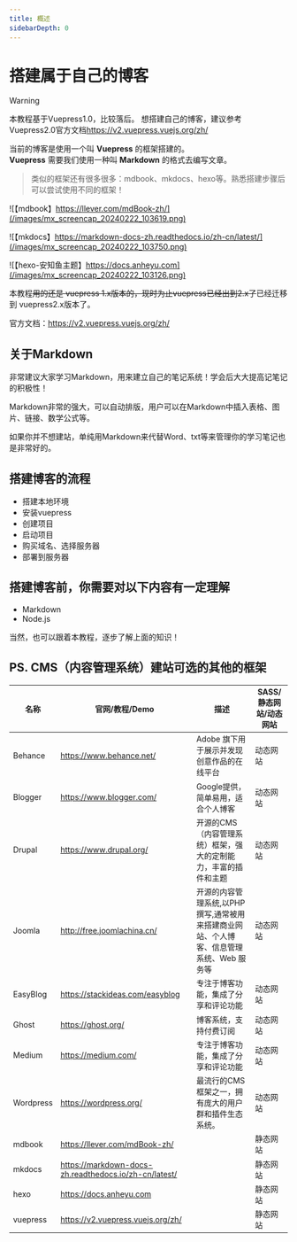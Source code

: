 ```yaml
---
title: 概述
sidebarDepth: 0
---
```


# 搭建属于自己的博客

> [!warning]
> 本教程基于Vuepress1.0，比较落后。
> 想搭建自己的博客，建议参考Vuepress2.0官方文档<https://v2.vuepress.vuejs.org/zh/>


当前的博客是使用一个叫 **Vuepress** 的框架搭建的。  
**Vuepress** 需要我们使用一种叫 **Markdown** 的格式去编写文章。  

> 类似的框架还有很多很多：mdbook、mkdocs、hexo等。熟悉搭建步骤后可以尝试使用不同的框架！

![【mdbook】https://llever.com/mdBook-zh/](/images/mx_screencap_20240222_103619.png)  

![【mkdocs】https://markdown-docs-zh.readthedocs.io/zh-cn/latest/](/images/mx_screencap_20240222_103750.png)

![【hexo-安知鱼主题】https://docs.anheyu.com](/images/mx_screencap_20240222_103126.png)  


本教程~~用的还是 vuepress 1.x版本的，现时为止vuepress已经出到2.x了~~已经迁移到 vuepress2.x版本了。

官方文档：<https://v2.vuepress.vuejs.org/zh/>

## 关于Markdown

非常建议大家学习Markdown，用来建立自己的笔记系统！学会后大大提高记笔记的积极性！  

Markdown非常的强大，可以自动排版，用户可以在Markdown中插入表格、图片、链接、数学公式等。

如果你并不想建站，单纯用Markdown来代替Word、txt等来管理你的学习笔记也是非常好的。

## 搭建博客的流程

- 搭建本地环境
- 安装vuepress
- 创建项目
- 启动项目
- 购买域名、选择服务器
- 部署到服务器

## 搭建博客前，你需要对以下内容有一定理解  

* Markdown
* Node.js

当然，也可以跟着本教程，逐步了解上面的知识！  

## PS. CMS（内容管理系统）建站可选的其他的框架

| 名称        | 官网/教程/Demo                                              | 描述                                                | SASS/静态网站/动态网站 |
|-----------|---------------------------------------------------------|---------------------------------------------------|--------------|
| Behance   | <https://www.behance.net/>                              | Adobe 旗下用于展示并发现创意作品的在线平台                          | 动态网站 |
| Blogger   | <https://www.blogger.com/>                              | Google提供，简单易用，适合个人博客                              | 动态网站 |
| Drupal    | <https://www.drupal.org/>                               | 开源的CMS（内容管理系统）框架，强大的定制能力，丰富的插件和主题                 | 动态网站 |
| Joomla    | <http://free.joomlachina.cn/>                           | 开源的内容管理系统,以PHP撰写,通常被用来搭建商业网站、个人博客、信息管理系统、Web 服务等  | 动态网站 |
| EasyBlog  | <https://stackideas.com/easyblog>                       | 专注于博客功能，集成了分享和评论功能                                | 动态网站 |
| Ghost     | <https://ghost.org/>                                    | 博客系统，支持付费订阅                                       | 动态网站 |
| Medium    | <https://medium.com/>                                   | 专注于博客功能，集成了分享和评论功能                                | 动态网站 |
| Wordpress | <https://wordpress.org/>                                | 最流行的CMS框架之一，拥有庞大的用户群和插件生态系统。                      | 动态网站 |
| mdbook    | <https://llever.com/mdBook-zh/>                         | | 静态网站 |
| mkdocs    | <https://markdown-docs-zh.readthedocs.io/zh-cn/latest/> | | 静态网站 |
| hexo      | <https://docs.anheyu.com>                               | | 静态网站 |
| vuepress  | <https://v2.vuepress.vuejs.org/zh/>                     | | 静态网站 |



<CommentService />